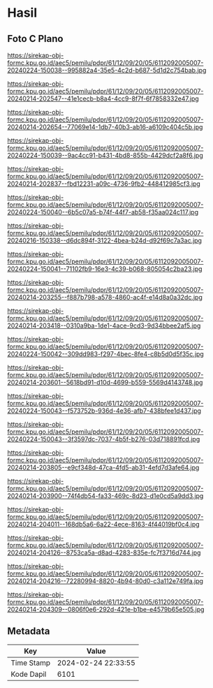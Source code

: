 # Hasil

## Foto C Plano

https://sirekap-obj-formc.kpu.go.id/aec5/pemilu/pdpr/61/12/09/20/05/6112092005007-20240224-150038--995882a4-35e5-4c2d-b687-5d1d2c754bab.jpg

https://sirekap-obj-formc.kpu.go.id/aec5/pemilu/pdpr/61/12/09/20/05/6112092005007-20240214-202547--41e1cecb-b8a4-4cc9-8f7f-6f7858332e47.jpg

https://sirekap-obj-formc.kpu.go.id/aec5/pemilu/pdpr/61/12/09/20/05/6112092005007-20240214-202654--77069e14-1db7-40b3-ab16-a6109c404c5b.jpg

https://sirekap-obj-formc.kpu.go.id/aec5/pemilu/pdpr/61/12/09/20/05/6112092005007-20240224-150039--9ac4cc91-b431-4bd8-855b-4429dcf2a8f6.jpg

https://sirekap-obj-formc.kpu.go.id/aec5/pemilu/pdpr/61/12/09/20/05/6112092005007-20240214-202837--fbd12231-a09c-4736-9fb2-448412985cf3.jpg

https://sirekap-obj-formc.kpu.go.id/aec5/pemilu/pdpr/61/12/09/20/05/6112092005007-20240224-150040--6b5c07a5-b74f-44f7-ab58-f35aa024c117.jpg

https://sirekap-obj-formc.kpu.go.id/aec5/pemilu/pdpr/61/12/09/20/05/6112092005007-20240216-150338--d6dc894f-3122-4bea-b24d-d92f69c7a3ac.jpg

https://sirekap-obj-formc.kpu.go.id/aec5/pemilu/pdpr/61/12/09/20/05/6112092005007-20240224-150041--71102fb9-16e3-4c39-b068-805054c2ba23.jpg

https://sirekap-obj-formc.kpu.go.id/aec5/pemilu/pdpr/61/12/09/20/05/6112092005007-20240214-203255--f887b798-a578-4860-ac4f-e14d8a0a32dc.jpg

https://sirekap-obj-formc.kpu.go.id/aec5/pemilu/pdpr/61/12/09/20/05/6112092005007-20240214-203418--0310a9ba-1de1-4ace-9cd3-9d34bbee2af5.jpg

https://sirekap-obj-formc.kpu.go.id/aec5/pemilu/pdpr/61/12/09/20/05/6112092005007-20240224-150042--309dd983-f297-4bec-8fe4-c8b5d0d5f35c.jpg

https://sirekap-obj-formc.kpu.go.id/aec5/pemilu/pdpr/61/12/09/20/05/6112092005007-20240214-203601--5618bd91-d10d-4699-b559-5569d4143748.jpg

https://sirekap-obj-formc.kpu.go.id/aec5/pemilu/pdpr/61/12/09/20/05/6112092005007-20240224-150043--f573752b-936d-4e36-afb7-438bfee1d437.jpg

https://sirekap-obj-formc.kpu.go.id/aec5/pemilu/pdpr/61/12/09/20/05/6112092005007-20240224-150043--3f3597dc-7037-4b5f-b276-03d718891fcd.jpg

https://sirekap-obj-formc.kpu.go.id/aec5/pemilu/pdpr/61/12/09/20/05/6112092005007-20240214-203805--e9cf348d-47ca-4fd5-ab31-4efd7d3afe64.jpg

https://sirekap-obj-formc.kpu.go.id/aec5/pemilu/pdpr/61/12/09/20/05/6112092005007-20240214-203900--74f4db54-fa33-469c-8d23-d1e0cd5a9dd3.jpg

https://sirekap-obj-formc.kpu.go.id/aec5/pemilu/pdpr/61/12/09/20/05/6112092005007-20240214-204011--168db5a6-6a22-4ece-8163-4f44019bf0c4.jpg

https://sirekap-obj-formc.kpu.go.id/aec5/pemilu/pdpr/61/12/09/20/05/6112092005007-20240214-204126--8753ca5a-d8ad-4283-835e-fc7f3716d744.jpg

https://sirekap-obj-formc.kpu.go.id/aec5/pemilu/pdpr/61/12/09/20/05/6112092005007-20240214-204216--72280994-8820-4b94-80d0-c3a112e749fa.jpg

https://sirekap-obj-formc.kpu.go.id/aec5/pemilu/pdpr/61/12/09/20/05/6112092005007-20240214-204309--0806f0e6-292d-421e-b1be-e4579b65e505.jpg


## Metadata

| Key        | Value               |
| ---------- | ------------------- |
| Time Stamp | 2024-02-24 22:33:55 |
| Kode Dapil | 6101                |



